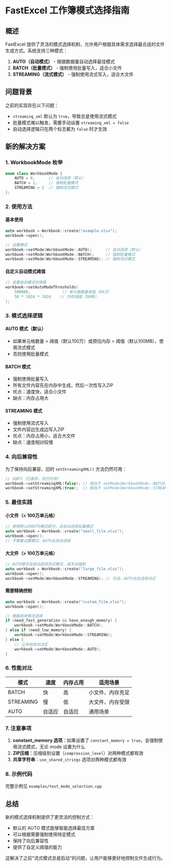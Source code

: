 # FastExcel 工作簿模式选择指南

## 概述

FastExcel 提供了灵活的模式选择机制，允许用户根据具体需求选择最合适的文件生成方式。系统支持三种模式：

1. **AUTO（自动模式）** - 根据数据量自动选择最佳模式
2. **BATCH（批量模式）** - 强制使用批量写入，适合小文件
3. **STREAMING（流式模式）** - 强制使用流式写入，适合大文件

## 问题背景

之前的实现存在以下问题：
- `streaming_xml` 默认为 `true`，导致总是使用流式模式
- 批量模式难以触发，需要手动设置 `streaming_xml = false`
- 自动选择逻辑只在两个标志都为 `false` 时才生效

## 新的解决方案

### 1. WorkbookMode 枚举

```cpp
enum class WorkbookMode {
    AUTO = 0,      // 自动选择（默认）
    BATCH = 1,     // 强制批量模式
    STREAMING = 2  // 强制流式模式
};
```

### 2. 使用方法

#### 基本使用
```cpp
auto workbook = Workbook::create("example.xlsx");
workbook->open();

// 设置模式
workbook->setMode(WorkbookMode::AUTO);      // 自动选择（默认）
workbook->setMode(WorkbookMode::BATCH);     // 强制批量模式
workbook->setMode(WorkbookMode::STREAMING); // 强制流式模式
```

#### 自定义自动模式阈值
```cpp
// 设置自动模式的阈值
workbook->setAutoModeThresholds(
    500000,              // 单元格数量阈值（50万）
    50 * 1024 * 1024    // 内存阈值（50MB）
);
```

### 3. 模式选择逻辑

#### AUTO 模式（默认）
- 如果单元格数量 > 阈值（默认100万）或预估内存 > 阈值（默认100MB），使用流式模式
- 否则使用批量模式

#### BATCH 模式
- 强制使用批量写入
- 所有文件内容先在内存中生成，然后一次性写入ZIP
- 优点：速度快，适合小文件
- 缺点：内存占用大

#### STREAMING 模式
- 强制使用流式写入
- 文件内容边生成边写入ZIP
- 优点：内存占用小，适合大文件
- 缺点：速度相对较慢

### 4. 向后兼容性

为了保持向后兼容，旧的 `setStreamingXML()` 方法仍然可用：

```cpp
// 旧API（已废弃，但仍可用）
workbook->setStreamingXML(false); // 相当于 setMode(WorkbookMode::BATCH)
workbook->setStreamingXML(true);  // 相当于 setMode(WorkbookMode::STREAMING)
```

### 5. 最佳实践

#### 小文件（< 100万单元格）
```cpp
// 使用默认的AUTO模式即可，会自动选择批量模式
auto workbook = Workbook::create("small_file.xlsx");
workbook->open();
// 不需要设置模式，AUTO会自动选择
```

#### 大文件（> 100万单元格）
```cpp
// AUTO模式会自动选择流式模式，或手动强制
auto workbook = Workbook::create("large_file.xlsx");
workbook->open();
workbook->setMode(WorkbookMode::STREAMING); // 可选，AUTO也会选择流式
```

#### 需要精确控制
```cpp
auto workbook = Workbook::create("custom_file.xlsx");
workbook->open();

// 根据具体情况选择
if (need_fast_generation && have_enough_memory) {
    workbook->setMode(WorkbookMode::BATCH);
} else if (need_low_memory) {
    workbook->setMode(WorkbookMode::STREAMING);
} else {
    // 让系统自动决定
    workbook->setMode(WorkbookMode::AUTO);
}
```

### 6. 性能对比

| 模式 | 速度 | 内存占用 | 适用场景 |
|------|------|----------|----------|
| BATCH | 快 | 高 | 小文件、内存充足 |
| STREAMING | 慢 | 低 | 大文件、内存受限 |
| AUTO | 自适应 | 自适应 | 通用场景 |

### 7. 注意事项

1. **constant_memory 选项**：如果设置了 `constant_memory = true`，会强制使用流式模式，无论 mode 设置为什么
2. **ZIP压缩**：压缩级别设置（`compression_level`）对两种模式都有效
3. **共享字符串**：`use_shared_strings` 选项对两种模式都有效

### 8. 示例代码

完整示例见 `examples/test_mode_selection.cpp`

## 总结

新的模式选择机制提供了更灵活的控制方式：
- 默认的 AUTO 模式能够智能选择最佳方案
- 可以根据需要强制使用特定模式
- 保持了向后兼容性
- 提供了自定义阈值的能力

这解决了之前"流式模式总是启动"的问题，让用户能够更好地控制文件生成行为。
